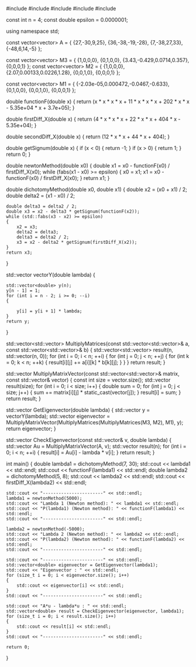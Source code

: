 #include <iostream>
#include <vector>
#include <iomanip>
#include <optional>
#include <cmath>

const int n = 4;
const double epsilon = 0.0000001;

using namespace std;

 const vector<vector<double>> A = {
    {27,-30,9,25},
    {36,-38,-19,-28},
    {7,-38,27,33},
    {-48,6,14,-5} };

 const vector<vector<double>> M3 = {
    {1,0,0,0},
    {0,1,0,0},
    {3.43,-0.429,0.0714,0.357},
    {0,0,0,1} };
 const vector<vector<double>> M2 = {
    {1,0,0,0},
    {2.07,0.00133,0.0226,1.28},
    {0,0,1,0},
    {0,0,0,1} };

 const vector<vector<double>> M1 = {
    {-2.03e-05,0.000472,-0.0467,-0.633},
    {0,1,0,0},
    {0,0,1,0},
    {0,0,0,1} };

double functionF(double x)
{
    return (x * x * x * x + 11 * x * x * x + 202 * x * x - 5.35e+04 * x + 3.7e+05);
}

double firstDiff_X(double x)
{
    return (4 * x * x * x + 22 * x * x + 404 * x - 5.35e+04);
}

double secondDiff_X(double x)
{
    return (12 * x * x + 44 * x + 404);
}

double getSignum(double x)
{
    if (x < 0)
    {
        return -1;
    }
    if (x > 0)
    {
        return 1;
    }
    return 0;
}

double newtonMethod(double x0)
{
    double x1 = x0 - functionF(x0) / firstDiff_X(x0);
    while (fabs(x1 - x0) >= epsilon)
    {
        x0 = x1;
        x1 = x0 - functionF(x0) / firstDiff_X(x0);
    }
    return x1;
}

double dichotomyMethod(double x0, double x1)
{
    double x2 = (x0 + x1) / 2;
    double delta2 = (x1 - x0) / 2;

    double delta3 = delta2 / 2;
    double x3 = x2 - delta3 * getSignum(functionF(x2));
    while (std::fabs(x3 - x2) >= epsilon)
    {
        x2 = x3;
        delta2 = delta3;
        delta3 = delta2 / 2;
        x3 = x2 - delta2 * getSignum(firstDiff_X(x2));
    }
    return x3;
}

std::vector<double> vectorY(double lambda)
{

    std::vector<double> y(n);
    y[n - 1] = 1;
    for (int i = n - 2; i >= 0; --i)
    {

        y[i] = y[i + 1] * lambda;
    }
    return y;
}

std::vector<std::vector<double>> MultiplyMatrices(const std::vector<std::vector<double>>& a,
    const std::vector<std::vector<double>>& b)
{
    std::vector<std::vector<double>> result(n, std::vector<double>(n, 0));
    for (int i = 0; i < n; ++i)
    {
        for (int j = 0; j < n; ++j)
        {
            for (int k = 0; k < n; ++k)
            {
                result[i][j] += a[i][k] * b[k][j];
            }
        }
    }
    return result;
}

std::vector<double> MultiplyMatrixVector(const std::vector<std::vector<double>>& matrix, const std::vector<double>& vector)
{
    const int size = vector.size();
    std::vector<double> result(size);
    for (int i = 0; i < size; i++)
    {
        double sum = 0;
        for (int j = 0; j < size; j++)
        {
            sum += matrix[i][j] * static_cast<double>(vector[j]);
        }
        result[i] = sum;
    }
    return result;
}

std::vector<double> GetEigenvector(double lambda)
{
    std::vector<double> y = vectorY(lambda);
    std::vector<double> eigenvector = MultiplyMatrixVector(MultiplyMatrices(MultiplyMatrices(M3, M2), M1), y);
    return eigenvector;
}

std::vector<double> CheckEigenvector(const std::vector<double>& v, double lambda)
{
    std::vector<double> Au = MultiplyMatrixVector(A, v);
    std::vector<double> result(n);
    for (int i = 0; i < n; ++i)
    {
        result[i] = Au[i] - lambda * v[i];
    }
    return result;
}

int main()
{
    double lambda1 = dichotomyMethod(7, 30);
    std::cout << lambda1 << std::endl;
    std::cout << functionF(lambda1) << std::endl;
    double lambda2 = dichotomyMethod(5, 8);
    std::cout << lambda2 << std::endl;
    std::cout << firstDiff_X(lambda2) << std::endl;


    std::cout << "-----------------------" << std::endl;
    lambda1 = newtonMethod(5000);
    std::cout << "Lambda 1 (Newton method): " << lambda1 << std::endl;
    std::cout << "P(lambda1) (Newton method): " << functionF(lambda1) << std::endl;
    std::cout << "-----------------------" << std::endl;

    lambda2 = newtonMethod(-5000);
    std::cout << "Lambda 2 (Newton method): " << lambda2 << std::endl;
    std::cout << "P(lambda2) (Newton method): " << functionF(lambda2) << std::endl;
    std::cout << "-----------------------" << std::endl;

    std::cout << "-----------------------" << std::endl;
    std::vector<double> eigenvector = GetEigenvector(lambda1);
    std::cout << "Eigenvector : " << std::endl;
    for (size_t i = 0; i < eigenvector.size(); i++)
    {
        std::cout << eigenvector[i] << std::endl;
    }
    std::cout << "-----------------------" << std::endl;

    std::cout << "A*u - lambda*u : " << std::endl;
    std::vector<double> result = CheckEigenvector(eigenvector, lambda1);
    for (size_t i = 0; i < result.size(); i++)
    {
        std::cout << result[i] << std::endl;
    }
    std::cout << "-----------------------" << std::endl;

    return 0;
}